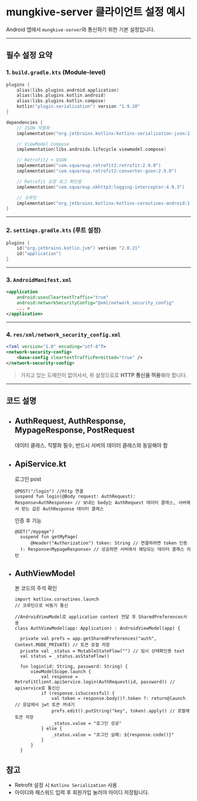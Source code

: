 # mungkive-server 클라이언트 설정 예시

Android 앱에서 `mungkive-server`와 통신하기 위한 기본 설정입니다.

---

## 필수 설정 요약

### 1. `build.gradle.kts` (Module-level)

```kotlin
plugins {
    alias(libs.plugins.android.application)
    alias(libs.plugins.kotlin.android)
    alias(libs.plugins.kotlin.compose)
    kotlin("plugin.serialization") version "1.9.10"
}

dependencies {
    // JSON 직렬화
    implementation("org.jetbrains.kotlinx:kotlinx-serialization-json:1.6.0")

    // ViewModel Compose
    implementation(libs.androidx.lifecycle.viewmodel.compose)

    // Retrofit2 + GSON
    implementation("com.squareup.retrofit2:retrofit:2.9.0")
    implementation("com.squareup.retrofit2:converter-gson:2.9.0")

    // Retrofit 요청 로그 확인용
    implementation("com.squareup.okhttp3:logging-interceptor:4.9.3")

    // 코루틴
    implementation("org.jetbrains.kotlinx:kotlinx-coroutines-android:1.7.3")
}
```

---

### 2. `settings.gradle.kts` (루트 설정)

```kotlin
plugins {
    id("org.jetbrains.kotlin.jvm") version "2.0.21"
    id("application")
}
```

---

### 3. `AndroidManifest.xml`

```xml
<application
    android:usesCleartextTraffic="true"
    android:networkSecurityConfig="@xml/network_security_config"
    ... >
</application>
```

---

### 4. `res/xml/network_security_config.xml`

```xml
<?xml version="1.0" encoding="utf-8"?>
<network-security-config>
    <base-config cleartextTrafficPermitted="true" />
</network-security-config>
```

> 가지고 있는 도메인이 없어서서, 위 설정으로로 **HTTP 통신을 허용**해야 합니다.

---

## 코드 설명
- AuthRequest, AuthResponse, MypageResponse, PostRequest
  --
  데이터 클래스, 직렬화 필수, 반드시 서버의 데이터 클래스와 동일해야 함
  
- ApiService.kt
  --
  로그인 post
  ```
  @POST("/login") //http 연결
  suspend fun login(@Body request: AuthRequest): Response<AuthResponse> // 보내는 body는 AuthRequest 데이터 클래스, 서버에서 받는 값은 AuthResponse 데이터 클래스
  ```  
  인증 후 기능
  ```
  @GET("/mypage")
    suspend fun getMyPage(
        @Header("Authorization") token: String // 연결하려면 token 인증
    ): Response<MypageResponse> // 성공하면 서버에서 해당되는 데이터 클래스 리턴
  ```
- AuthViewModel
  --
  본 코드의 주석 확인
  ```
  import kotlinx.coroutines.launch
  // 코루틴으로 비동기 통신

  //AndroidViewModel로 application context 전달 후 SharedPreferences사용
  class AuthViewModel(app: Application) : AndroidViewModel(app) {

    private val prefs = app.getSharedPreferences("auth", Context.MODE_PRIVATE) // 토큰 로컬 저장
    private val _status = MutableStateFlow("") // 임시 상태확인용 text
    val status = _status.asStateFlow()

    fun login(id: String, password: String) {
        viewModelScope.launch {
            val response = RetrofitClient.apiService.login(AuthRequest(id, password)) // apiservice로 통신신
            if (response.isSuccessful) {
                val token = response.body()?.token ?: return@launch // 응답에서 jwt 토큰 꺼내기
                prefs.edit().putString("key", token).apply() // 로컬에 토큰 저장
                _status.value = "로그인 성공"
            } else {
                _status.value = "로그인 실패: ${response.code()}"
            }
        }
    }
    ```
## 참고
- Retrofit 설정 시 `Kotlinx Serialization` 사용
- 아이디와 패스워드 입력 후 회원가입 눌러야 아이디 저장됩니다.
